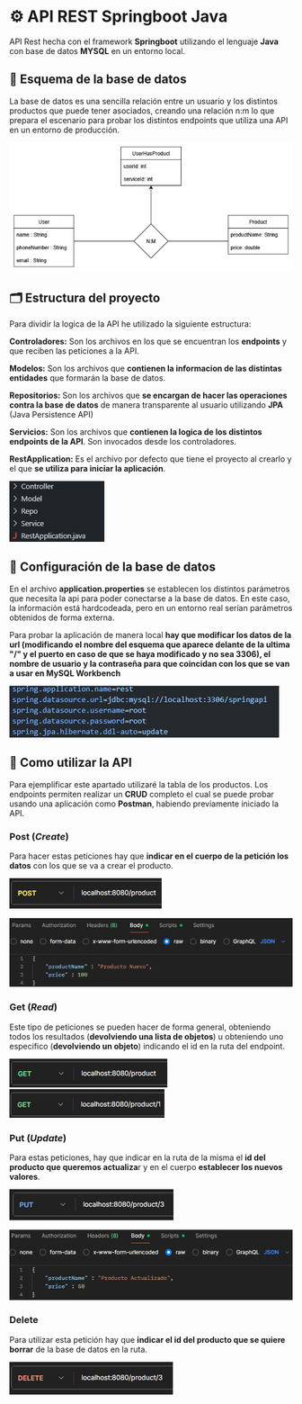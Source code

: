 # ⚙️ API REST Springboot Java
API Rest hecha con el framework **Springboot** utilizando el lenguaje **Java** con base de datos **MYSQL** en un entorno local.

## 💾 Esquema de la base de datos

La base de datos es una sencilla relación entre un usuario y los distintos productos que puede tener asociados, creando una relación n:m lo que prepara el escenario para probar los distintos endpoints que utiliza una API en un entorno de producción.

![alt text](esquema_bbdd.drawio.png)

## 🗂️ Estructura del proyecto

Para dividir la logica de la API he utilizado la siguiente estructura:

**Controladores:**  Son los archivos en los que se encuentran los **endpoints** y que reciben las peticiones a la API.

**Modelos:** Son los archivos que **contienen la informacion de las distintas entidades** que formarán la base de datos.

**Repositorios:** Son los archivos que **se encargan de hacer las operaciones contra la base de datos** de manera transparente al usuario utilizando **JPA** (Java Persistence API)

**Servicios:** Son los archivos que **contienen la logica de los distintos endpoints de la API**. Son invocados desde los controladores.

**RestApplication:** Es el archivo por defecto que tiene el proyecto al crearlo y el que **se utiliza para iniciar la aplicación**.

![alt text](estructura_del_proyecto.png)

## 🐬 Configuración de la base de datos

En el archivo **application.properties** se establecen los distintos parámetros que necesita la api para poder conectarse a la base de datos. En este caso, la información está hardcodeada, pero en un entorno real serían parámetros obtenidos de forma externa.

Para probar la aplicación de manera local **hay que modificar los datos de la url (modificando el nombre del esquema que aparece delante de la ultima "/" y el puerto en caso de que se haya modificado y no sea 3306), el nombre de usuario y la contraseña para que coincidan con los que se van a usar en MySQL Workbench**

![alt text](configuracion_bbdd.png)

## 🧪 Como utilizar la API

Para ejemplificar este apartado utilizaré la tabla de los productos. Los endpoints permiten realizar un **CRUD** completo el cual se puede probar usando una aplicación como **Postman**, habiendo previamente iniciado la API.

### Post (*Create*)

Para hacer estas peticiones hay que **indicar en el cuerpo de la petición los datos** con los que se va a crear el producto.

![alt text](post1.png) 

![alt text](post2.png)

### Get (*Read*)

Este tipo de peticiones se pueden hacer de forma general, obteniendo todos los resultados (**devolviendo una lista de objetos**) u obteniendo uno especifico (**devolviendo un objeto**) indicando el id en la ruta del endpoint.

![alt text](get1.png) ![alt text](get2.png)

### Put (*Update*)

Para estas peticiones, hay que indicar en la ruta de la misma el **id del producto que queremos actualiza**r y en el cuerpo **establecer los nuevos valores**.

![alt text](put1.png) 

![alt text](put2.png)

### Delete

Para utilizar esta petición hay que **indicar el id del producto que se quiere borrar** de la base de datos en la ruta.

![alt text](delete1.png) 
